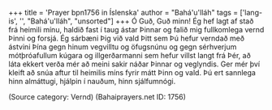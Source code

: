 +++
title = 'Prayer bpn1756 in Íslenska'
author = "Bahá'u'lláh"
tags = ['lang-is', '', "Bahá'u'lláh", "unsorted"]
+++
Ó Guð, Guð minn! Ég hef lagt af stað frá heimili mínu, haldið fast í taug ástar Þinnar og falið mig fullkomlega vernd Þinni og forsjá. Ég sárbæni Þig við vald Þitt sem Þú hefur verndað með ástvini Þína gegn hinum vegvilltu og öfug­snúnu og gegn sérhverjum mótþróafullum kúgara og illgerðarmanni sem hefur villst langt frá Þér, að láta ekkert verða mér að meini sakir náðar Þinnar og veglyndis. Ger mér því kleift að snúa aftur til heimilis míns fyrir mátt Þinn og vald. Þú ert sannlega hinn almáttugi, hjálpin í nauðum, hinn sjálfumnógi.

(Source category: Vernd)
(Bahaiprayers.net ID: 1756)
